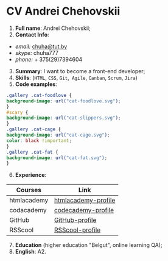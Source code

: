 # CV Andrei Chehovskii
1. **Full name**: Andrei Chehovskii;
2. **Contact Info**: 
* *email:* chuha@tut.by 
* *skype:* chuha777
* *phone:* + 375(29)7394604 
3. **Summary**: I want to become a front-end developer; 
4. **Skills**: (```HTML```, ```CSS```, ```Git```,``` Agile```, ```Canban```, ```Scrum```, ```Jira```)
5. **Code examples**: 
```css 
.gallery .cat-foodlove {
background-image: url("cat-foodlove.svg");
}
#scary {
background-image: url("cat-slippers.svg");
}
.gallery .cat-cage {
background-image: url("cat-cage.svg");
color: black !important;
}
.gallery .cat-fat {
background-image: url("cat-fat.svg");
}
```  
6. **Experience**:  

| Сourses | Link |
| ------ | ------ |
| htmlacademy | [htmlacademy-profile](https://htmlacademy.ru/profile/id1190359 "profile htmlacademy") |
| codacademy | [codecademy-profile](https://www.codecademy.com/profiles/design7088473777 "profile codeacademy") |
| GitHub | [GitHub-profile](https://github.com/chuha777 "Git") |
| RSScool | [RSScool-profile]( https://app.rs.school/profile "Profile") |
7. **Education** (higher education "Belgut", online learning QA);
8. **English**: A2. 